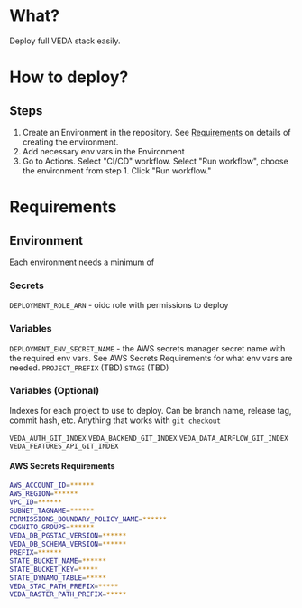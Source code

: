 # What?
Deploy full VEDA stack easily.

# How to deploy?
## Steps
1. Create an Environment in the repository. See [Requirements](#requirements) on details of creating the environment.
2. Add necessary env vars in the Environment
3. Go to Actions. Select "CI/CD" workflow. Select "Run workflow", choose the environment from step 1. Click "Run workflow."

# Requirements
## Environment
Each environment needs a minimum of

### Secrets
`DEPLOYMENT_ROLE_ARN` - oidc role with permissions to deploy

### Variables
`DEPLOYMENT_ENV_SECRET_NAME` - the AWS secrets manager secret name with the required env vars. See AWS Secrets Requirements for what env vars are needed.
`PROJECT_PREFIX` (TBD)
`STAGE` (TBD)

### Variables (Optional)
Indexes for each project to use to deploy. Can be branch name, release tag, commit hash, etc. Anything that works with `git checkout`

`VEDA_AUTH_GIT_INDEX`
`VEDA_BACKEND_GIT_INDEX`
`VEDA_DATA_AIRFLOW_GIT_INDEX`
`VEDA_FEATURES_API_GIT_INDEX`

#### AWS Secrets Requirements
```bash
AWS_ACCOUNT_ID=******
AWS_REGION=******
VPC_ID=******
SUBNET_TAGNAME=******
PERMISSIONS_BOUNDARY_POLICY_NAME=******
COGNITO_GROUPS=******
VEDA_DB_PGSTAC_VERSION=******
VEDA_DB_SCHEMA_VERSION=******
PREFIX=******
STATE_BUCKET_NAME=******
STATE_BUCKET_KEY=*****
STATE_DYNAMO_TABLE=*****
VEDA_STAC_PATH_PREFIX=*****
VEDA_RASTER_PATH_PREFIX=*****
```